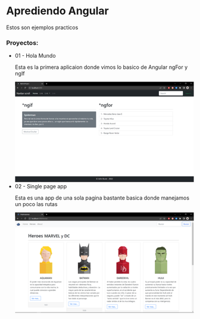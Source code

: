<h1> Aprediendo Angular </h1> 

<p>Estos son ejemplos practicos</p>

<h3>Proyectos:</h3>
<ul>
  <li> 01 - Hola Mundo </li> 
  <p> Esta es la primera aplicaion donde vimos lo basico de Angular ngFor y ngIf</p> 
  <img width="700"  src="https://github.com/johnburetdev/AprendiendoAngular/blob/master/01-hola-mundo/src/assets/img/CapturaHolaMundo.PNG" alt="" srcset="">
  <br>
  <li> 02 - Single page app </li> 
  <p> Esta es una app de una sola pagina bastante basica donde manejamos un poco las rutas</p> 
  <img width="700"  src="https://github.com/johnburetdev/AprendiendoAngular/blob/master/02-singlepageapp/src/assets/img/capturaHeroesApp.PNG" alt="" srcset="">
</ul>
